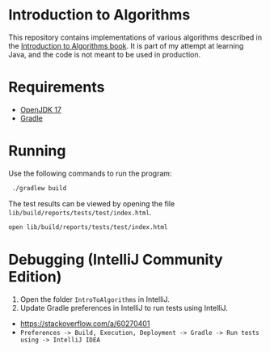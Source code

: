 # Introduction to Algorithms

This repository contains implementations of various algorithms described in the [Introduction to Algorithms book](https://mitpress.mit.edu/9780262258104/introduction-to-algorithms/).
It is part of my attempt at learning Java, and the code is not meant to be used in production.

# Requirements

* [OpenJDK 17](https://docs.aws.amazon.com/corretto/latest/corretto-17-ug/downloads-list.html)
* [Gradle](https://gradle.org)

# Running

Use the following commands to run the program:

```bash
 ./gradlew build
```

The test results can be viewed by opening the file `lib/build/reports/tests/test/index.html`.

```bash
open lib/build/reports/tests/test/index.html
```

# Debugging (IntelliJ Community Edition)

1. Open the folder `IntroToAlgorithms` in IntelliJ.
2. Update Gradle preferences in IntelliJ to run tests using IntelliJ.
  * https://stackoverflow.com/a/60270401
  * `Preferences -> Build, Execution, Deployment -> Gradle -> Run tests using -> IntelliJ IDEA` 
